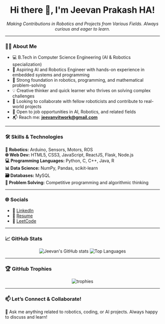 <h1 align="center">Hi there 👋, I'm Jeevan Prakash HA!</h1>

<p align="center">
  <i>Making Contributions in Robotics and Projects from Various Fields. Always curious and eager to learn.</i>
</p>

---

### 👨‍🎓 About Me

- 💻 B.Tech in Computer Science Engineering (AI & Robotics specialization)  
- 🤖 Aspiring AI and Robotics Engineer with hands-on experience in embedded systems and programming  
- 🎯 Strong foundation in robotics, programming, and mathematical problem-solving  
- 💡 Creative thinker and quick learner who thrives on solving complex challenges  
- 👯 Looking to collaborate with fellow roboticists and contribute to real-world projects  
- 🤝 Open to job opportunities in AI, Robotics, and related fields  
- 📬 Reach me: **jeevanvitwork@gmail.com**

---

### 🛠️ Skills & Technologies

**🔧 Robotics:** Arduino, Sensors, Motors, ROS  
**🌐 Web Dev:** HTML5, CSS3, JavaScript, ReactJS, Flask, Node.js  
**💻 Programming Languages:** Python, C, C++, Java, R  
**📊 Data Science:** NumPy, Pandas, scikit-learn  
**🗃️ Databases:** MySQL  
**🧠 Problem Solving:** Competitive programming and algorithmic thinking

---

### 🌐 Socials

- 🔗 [LinkedIn](https://www.linkedin.com/in/jeevan-prakash-b3846a211)
- 📄 [Resume](https://resume.jeevanvitwork.workers.dev/)
- 🧠 [LeetCode](https://leetcode.com/)

---

### 📈 GitHub Stats

<p align="center">
  <img src="https://github-readme-stats.vercel.app/api?username=jeevanprakashha&show_icons=true&theme=tokyonight" alt="Jeevan's GitHub stats" />
  <img src="https://github-readme-stats.vercel.app/api/top-langs/?username=jeevanprakashha&layout=compact&theme=tokyonight" alt="Top Languages" />
</p>

---

### 🏆 GitHub Trophies

<p align="center">
  <img src="https://github-profile-trophy.vercel.app/?username=jeevanprakashha&theme=onedark&row=1&no-bg=true&margin-w=30" alt="trophies" />
</p>

---

### 📫 Let’s Connect & Collaborate!
💬 Ask me anything related to robotics, coding, or AI projects. Always happy to discuss and learn!

